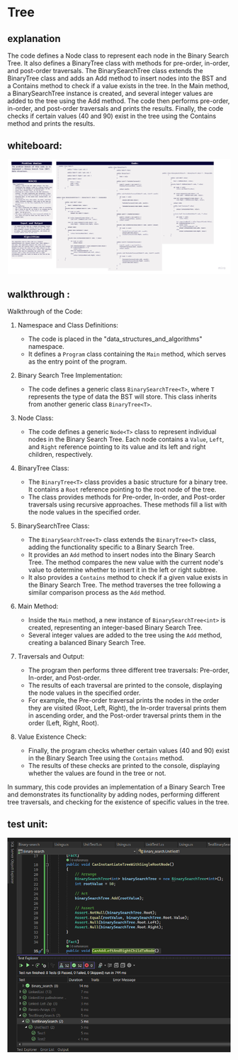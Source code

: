 # Tree
## explanation
The code defines a Node class to represent each node in the Binary Search Tree.
It also defines a BinaryTree class with methods for pre-order, in-order, and post-order traversals.
The BinarySearchTree class extends the BinaryTree class and adds an Add method to insert nodes into the BST and a Contains method to check if a value exists in the tree.
In the Main method, a BinarySearchTree instance is created, and several integer values are added to the tree using the Add method.
The code then performs pre-order, in-order, and post-order traversals and prints the results.
Finally, the code checks if certain values (40 and 90) exist in the tree using the Contains method and prints the results.

## whiteboard:

![white](https://github.com/abdarahman-shaheen/data-structures-and-algorithms/blob/master/data-structures-and-algorithms/Code-challenge-14/SearchTree.jpg)


## walkthrough :

Walkthrough of the Code:


1. Namespace and Class Definitions:
   - The code is placed in the "data_structures_and_algorithms" namespace.
   - It defines a `Program` class containing the `Main` method, which serves as the entry point of the program.

2. Binary Search Tree Implementation:
   - The code defines a generic class `BinarySearchTree<T>`, where `T` represents the type of data the BST will store. This class inherits from another generic class `BinaryTree<T>`.

3. Node Class:
   - The code defines a generic `Node<T>` class to represent individual nodes in the Binary Search Tree. Each node contains a `Value`, `Left`, and `Right` reference pointing to its value and its left and right children, respectively.

4. BinaryTree Class:
   - The `BinaryTree<T>` class provides a basic structure for a binary tree. It contains a `Root` reference pointing to the root node of the tree.
   - The class provides methods for Pre-order, In-order, and Post-order traversals using recursive approaches. These methods fill a list with the node values in the specified order.

5. BinarySearchTree Class:
   - The `BinarySearchTree<T>` class extends the `BinaryTree<T>` class, adding the functionality specific to a Binary Search Tree.
   - It provides an `Add` method to insert nodes into the Binary Search Tree. The method compares the new value with the current node's value to determine whether to insert it in the left or right subtree.
   - It also provides a `Contains` method to check if a given value exists in the Binary Search Tree. The method traverses the tree following a similar comparison process as the `Add` method.

6. Main Method:
   - Inside the `Main` method, a new instance of `BinarySearchTree<int>` is created, representing an integer-based Binary Search Tree.
   - Several integer values are added to the tree using the `Add` method, creating a balanced Binary Search Tree.

7. Traversals and Output:
   - The program then performs three different tree traversals: Pre-order, In-order, and Post-order.
   - The results of each traversal are printed to the console, displaying the node values in the specified order.
   - For example, the Pre-order traversal prints the nodes in the order they are visited (Root, Left, Right), the In-order traversal prints them in ascending order, and the Post-order traversal prints them in the order (Left, Right, Root).

8. Value Existence Check:
   - Finally, the program checks whether certain values (40 and 90) exist in the Binary Search Tree using the `Contains` method.
   - The results of these checks are printed to the console, displaying whether the values are found in the tree or not.

In summary, this code provides an implementation of a Binary Search Tree and demonstrates its functionality by adding nodes, performing different tree traversals, and checking for the existence of specific values in the tree.

## test unit:
![test](https://github.com/abdarahman-shaheen/data-structures-and-algorithms/blob/master/data-structures-and-algorithms/Code-challenge-14/Test-TreeSearch.png)








```
